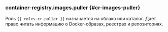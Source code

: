### container-registry.images.puller {#cr-images-puller}

Роль `{{ roles-cr-puller }}` назначается на облако или каталог.
Дает право читать информацию о Docker-образах, реестрах и репозиториях.